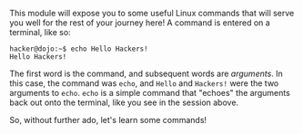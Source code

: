 This module will expose you to some useful Linux commands that will serve you well for the rest of your journey here!
A command is entered on a terminal, like so:

```
hacker@dojo:~$ echo Hello Hackers!
Hello Hackers!
```

The first word is the command, and subsequent words are *arguments*.
In this case, the command was `echo`, and `Hello` and `Hackers!` were the two arguments to `echo`.
`echo` is a simple command that "echoes" the arguments back out onto the terminal, like you see in the session above.

So, without further ado, let's learn some commands!

